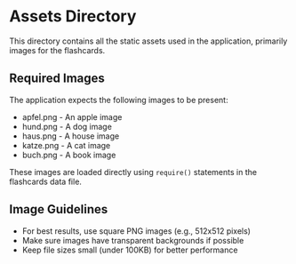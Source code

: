 # Assets Directory

This directory contains all the static assets used in the application, primarily images for the flashcards.

## Required Images

The application expects the following images to be present:

- apfel.png - An apple image
- hund.png - A dog image
- haus.png - A house image
- katze.png - A cat image
- buch.png - A book image

These images are loaded directly using `require()` statements in the flashcards data file.

## Image Guidelines

- For best results, use square PNG images (e.g., 512x512 pixels)
- Make sure images have transparent backgrounds if possible
- Keep file sizes small (under 100KB) for better performance
